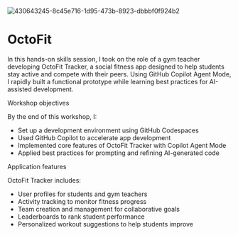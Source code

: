 ![430643245-8c45e716-1d95-473b-8923-dbbbf0f924b2](https://github.com/user-attachments/assets/8f675a6d-98e3-4685-a148-021d654dc23d)
# OctoFit


In this hands-on skills session, I took on the role of a gym teacher developing OctoFit Tracker, a social fitness app designed to help students stay active and compete with their peers. Using GitHub Copilot Agent Mode, I rapidly built a functional prototype while learning best practices for AI-assisted development.

Workshop objectives

By the end of this workshop, I:
- Set up a development environment using GitHub Codespaces
- Used GitHub Copilot to accelerate app development
- Implemented core features of OctoFit Tracker with Copilot Agent Mode
- Applied best practices for prompting and refining AI-generated code

Application features

OctoFit Tracker includes:
- User profiles for students and gym teachers
- Activity tracking to monitor fitness progress
- Team creation and management for collaborative goals
- Leaderboards to rank student performance 
- Personalized workout suggestions to help students improve
